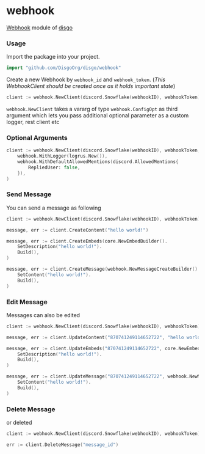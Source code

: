 # webhook

[Webhook](https://discord.com/developers/docs/resources/webhook) module of [disgo](https://github.com/DisgoOrg/disgo)

### Usage

Import the package into your project.

```go
import "github.com/DisgoOrg/disgo/webhook"
```

Create a new Webhook by `webhook_id` and `webhook_token`. (*This WebhookClient should be created once as it holds important state*)

```go
client := webhook.NewClient(discord.Snowflake(webhookID), webhookToken)
```

`webhook.NewClient` takes a vararg of type `webhook.ConfigOpt` as third argument which lets you pass additional optional parameter as a custom logger, rest client etc

### Optional Arguments

```go
client := webhook.NewClient(discord.Snowflake(webhookID), webhookToken,
	webhook.WithLogger(logrus.New()),
	webhook.WithDefaultAllowedMentions(discord.AllowedMentions{
		RepliedUser: false,
	}),
)
```

### Send Message

You can send a message as following

```go
client := webhook.NewClient(discord.Snowflake(webhookID), webhookToken)

message, err := client.CreateContent("hello world!")

message, err := client.CreateEmbeds(core.NewEmbedBuilder().
	SetDescription("hello world!").
	Build(),
)

message, err := client.CreateMessage(webhook.NewMessageCreateBuilder().
	SetContent("hello world!").
	Build(),
)
```

### Edit Message

Messages can also be edited

```go
client := webhook.NewClient(discord.Snowflake(webhookID), webhookToken)

message, err := client.UpdateContent("870741249114652722", "hello world!")

message, err := client.UpdateEmbeds("870741249114652722", core.NewEmbedBuilder().
	SetDescription("hello world!").
	Build(),
)

message, err := client.UpdateMessage("870741249114652722", webhook.NewMessageUpdateBuilder().
	SetContent("hello world!").
	Build(),
)
```

### Delete Message

or deleted

```go
client := webhook.NewClient(discord.Snowflake(webhookID), webhookToken)

err := client.DeleteMessage("message_id")
```
